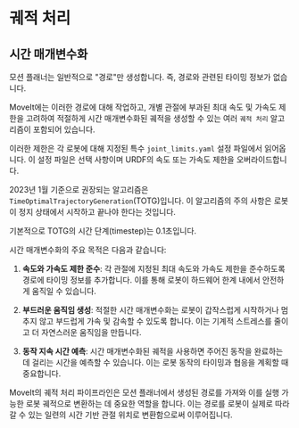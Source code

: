 # 궤적 처리

## 시간 매개변수화

모션 플래너는 일반적으로 "경로"만 생성합니다. 즉, 경로와 관련된 타이밍 정보가 없습니다.

MoveIt에는 이러한 경로에 대해 작업하고, 개별 관절에 부과된 최대 속도 및 가속도 제한을 고려하여 적절하게 시간 매개변수화된 궤적을 생성할 수 있는 여러 `궤적 처리` 알고리즘이 포함되어 있습니다.

이러한 제한은 각 로봇에 대해 지정된 특수 `joint_limits.yaml` 설정 파일에서 읽어옵니다. 이 설정 파일은 선택 사항이며 URDF의 속도 또는 가속도 제한을 오버라이드합니다.

2023년 1월 기준으로 권장되는 알고리즘은 `TimeOptimalTrajectoryGeneration`(TOTG)입니다. 이 알고리즘의 주의 사항은 로봇이 정지 상태에서 시작하고 끝나야 한다는 것입니다.

기본적으로 TOTG의 시간 단계(timestep)는 0.1초입니다.

시간 매개변수화의 주요 목적은 다음과 같습니다:

1. **속도와 가속도 제한 준수**: 각 관절에 지정된 최대 속도와 가속도 제한을 준수하도록 경로에 타이밍 정보를 추가합니다. 이를 통해 로봇이 하드웨어 한계 내에서 안전하게 움직일 수 있습니다.

2. **부드러운 움직임 생성**: 적절한 시간 매개변수화는 로봇이 갑작스럽게 시작하거나 멈추지 않고 부드럽게 가속 및 감속할 수 있도록 합니다. 이는 기계적 스트레스를 줄이고 더 자연스러운 움직임을 만듭니다.

3. **동작 지속 시간 예측**: 시간 매개변수화된 궤적을 사용하면 주어진 동작을 완료하는 데 걸리는 시간을 예측할 수 있습니다. 이는 로봇 동작의 타이밍과 협응을 계획할 때 중요합니다.

MoveIt의 궤적 처리 파이프라인은 모션 플래너에서 생성된 경로를 가져와 이를 실행 가능한 로봇 궤적으로 변환하는 데 중요한 역할을 합니다. 이는 경로를 로봇이 실제로 따라갈 수 있는 일련의 시간 기반 관절 위치로 변환함으로써 이루어집니다.
